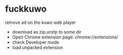fuckkuwo
========

remove ad on the kuwo web player
* download as zip,unzip to some dir
* Open Chrome extension page:   chrome://extensions/
* check Developer mode
* load unpacked extension 
